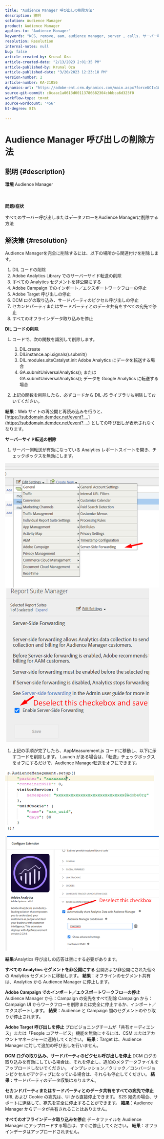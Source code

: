 ```yaml
---
title: "Audience Manager 呼び出しの削除方法"
description: 説明
solution: Audience Manager
product: Audience Manager
applies-to: "Audience Manager"
keywords: "KCS, remove, aam, audience manager, server , calls. サーバー呼び出し"
resolution: Resolution
internal-notes: null
bug: false
article-created-by: Krunal Oza
article-created-date: "2/13/2023 2:01:35 PM"
article-published-by: Krunal Oza
article-published-date: "3/20/2023 12:23:18 PM"
version-number: 2
article-number: KA-21056
dynamics-url: "https://adobe-ent.crm.dynamics.com/main.aspx?forceUCI=1&pagetype=entityrecord&etn=knowledgearticle&id=7560afe7-a6ab-ed11-aad1-6045bd006793"
source-git-commit: c8caac1a0613d00113786682304cbbbca6d323f0
workflow-type: tm+mt
source-wordcount: '456'
ht-degree: 81%

---
```


# Audience Manager 呼び出しの削除方法

## 説明 {#description}

<b>環境</b>
Audience Manager
<br><br> <br><br><b>問題/症状</b><br><br>すべてのサーバー呼び出しまたはデータフローをAudience Managerに削除する方法<br>

## 解決策 {#resolution}


Audience Managerを完全に削除するには、以下の場所から関連付けを削除します。

1. DIL コードの削除
2. Adobe Analytics Library でのサーバーサイド転送の削除
3. すべての Analytics セグメントを非公開にする
4. Adobe Campaign でのインポート／エクスポートワークフローの停止
5. Adobe Target 呼び出しの停止
6. DCM ログの取り込み、サードパーティのピクセル呼び出しの停止
7. セカンドパーティまたはサードパーティとのデータ共有をすべての宛先で停止
8. すべてのオフラインデータ取り込みを停止




<b>DIL コードの削除</b>

1. コードで、次の関数を識別して削除します。

   1. DIL.create
   2. DILinstance.api.signals().submit()
   3. DIL.modules.siteCatalyst.init Adobe Analytics にデータを転送する場合
   4. GA.submitUniversalAnalytics(); または GA.submitUniversalAnalytics(); データを Google Analytics に転送する場合
2. 上記の関数を削除したら、必ずコードから DIL JS ライブラリも削除しておいてください。


<b>結果</b>：Web サイトの再公開と再読み込みを行うと、[https://subdomain.demdex.net/event?....](https://subdomain.demdex.net/event?....) としての呼び出しが表示されなくなります。



<b>サーバーサイド転送の削除</b>

1. サーバー側転送が有効になっている Analytics レポートスイートを開き、チェックボックスを無効にします。


![](assets/8a6b5fd5-676c-ed11-9562-6045bd006239.png) ![](assets/8d6b5fd5-676c-ed11-9562-6045bd006239.png)

1. 上記の手順が完了したら、AppMeasurement.js コードに移動し、以下に示すコードを削除します。 Launch がある場合は、「転送」チェックボックスをオフにするだけで、Audience Manager転送をオフにできます。


![](assets/8c6b5fd5-676c-ed11-9562-6045bd006239.png)             ![](assets/8b6b5fd5-676c-ed11-9562-6045bd006239.png)

<b>結果</b>:Analytics 呼び出しの応答は空にする必要があります。

<b>すべての Analytics セグメントを非公開にする</b>
公開および非公開にされた個々の Analytics セグメントに移動します。
<b>結果</b>：オフラインのセグメント共有は、Analytics から Audience Manager に停止します。

<b>Adobe Campaign でのインポート／エクスポートワークフローの停止</b>
Audience Manager から：Campaign の宛先をすべて削除
Campaign から：Campaign UI からワークフローを削除または完全に停止するか、インポート／エクスポートします。
<b>結果</b>：Audience と Campaign 間のセグメントのやり取りが停止されます。

<b>Adobe Target 呼び出しを停止</b>
プロビジョニングチームが「共有オーディエンス」または「People コアサービス」機能を無効にするには、CSM またはアカウントマネージャーに連絡してください。
<b>結果</b>：Target は、Audience Manager に対して追加の呼び出しを行いません。

<b>DCM ログの取り込み、サードパーティのピクセル呼び出しを停止</b>
DCM ログの取り込みを有効にしている場合は、それを停止し、追加のメタデータファイルをアップロードしないでください。
インプレッション／クリック／コンバージョンピクセルがアクティブになっている場合は、それらも停止してください。
<b>結果</b>：サードパーティのデータ収集はありません。

<b>セカンドパーティまたはサードパーティとのデータ共有をすべての宛先で停止</b>
URL および Cookie の宛先は、UI から直接停止できます。
S2S 宛先の場合、サポートに連絡して、宛先を完全に停止することができます。
<b>結果</b>：Audience Manager からデータが共有されることはありません。

<b>すべてのオフラインデータ取り込みを停止</b>
データファイルを Audience Manager にアップロードする場合は、すぐに停止してください。
<b>結果</b>：オフラインデータはアップロードされません。
